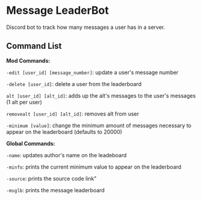 # Message LeaderBot
Discord bot to track how many messages a user has in a server.

## Command List
**Mod Commands:**

`-edit [user_id] [message_number]`: update a user's message number

`-delete [user_id]`: delete a user from the leaderboard

`alt [user_id] [alt_id]`: adds up the alt's messages to the user's messages (1 alt per user)

`removealt [user_id] [alt_id]`: removes alt from user

`-minimum [value]`: change the minimum amount of messages necessary to appear on the leaderboard (defaults to 20000)

**Global Commands:**

`-name`: updates author's name on the leadeboard

`-minfo`: prints the current minimum value to appear on the leaderboard

`-source`: prints the source code link"

`-msglb`: prints the message leaderboard
